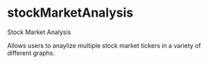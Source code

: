 # stockMarketAnalysis
Stock Market Analysis

Allows users to anaylize multiple stock market tickers in a variety of different graphs.
